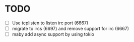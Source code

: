 # TODO

- [ ] Use tcplisten to listen irc port (6667) 
- [ ] migrate to ircs (6697) and remove support for irc (6667)
- [ ] maby add async support by using tokio
